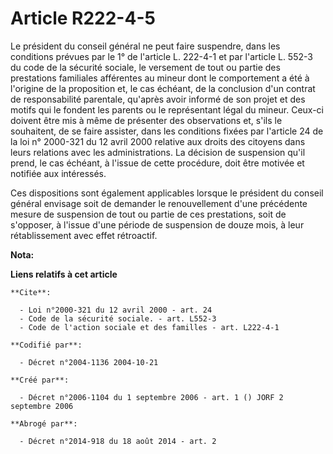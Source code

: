 # Article R222-4-5

Le président du conseil général ne peut faire suspendre, dans les conditions prévues par le 1° de l'article L. 222-4-1 et par
l'article L. 552-3 du code de la sécurité sociale, le versement de tout ou partie des prestations familiales afférentes au
mineur dont le comportement a été à l'origine de la proposition et, le cas échéant, de la conclusion d'un contrat de
responsabilité parentale, qu'après avoir informé de son projet et des motifs qui le fondent les parents ou le représentant
légal du mineur. Ceux-ci doivent être mis à même de présenter des observations et, s'ils le souhaitent, de se faire assister,
dans les conditions fixées par l'article 24 de la loi n° 2000-321 du 12 avril 2000 relative aux droits des citoyens dans
leurs relations avec les administrations. La décision de suspension qu'il prend, le cas échéant, à l'issue de cette
procédure, doit être motivée et notifiée aux intéressés.

Ces dispositions sont également applicables lorsque le président du conseil général envisage soit de demander le
renouvellement d'une précédente mesure de suspension de tout ou partie de ces prestations, soit de s'opposer, à l'issue d'une
période de suspension de douze mois, à leur rétablissement avec effet rétroactif.

**Nota:**



**Liens relatifs à cet article**

	**Cite**:

	  - Loi n°2000-321 du 12 avril 2000 - art. 24
	  - Code de la sécurité sociale. - art. L552-3
	  - Code de l'action sociale et des familles - art. L222-4-1

	**Codifié par**:

	  - Décret n°2004-1136 2004-10-21

	**Créé par**:

	  - Décret n°2006-1104 du 1 septembre 2006 - art. 1 () JORF 2 septembre 2006

	**Abrogé par**:

	  - Décret n°2014-918 du 18 août 2014 - art. 2
